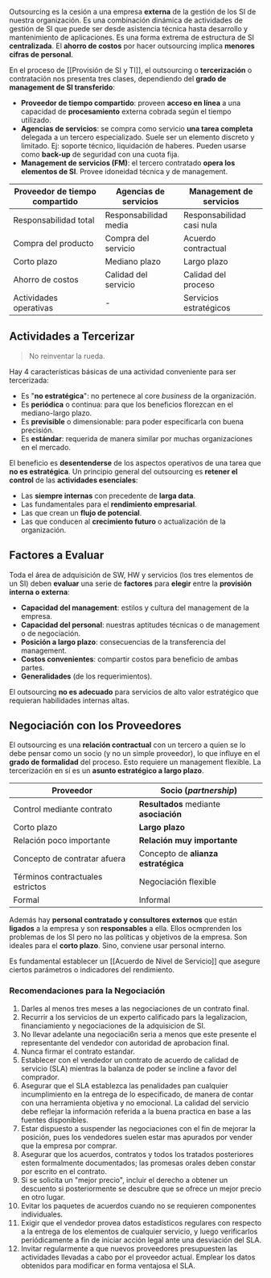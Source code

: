 Outsourcing es la cesión a una empresa **externa** de la gestión de los SI de nuestra organización. Es una combinación dinámica de actividades de gestión de SI que puede ser desde asistencia técnica hasta desarrollo y mantenimiento de aplicaciones. Es una forma extrema de estructura de SI **centralizada**. El **ahorro de costos** por hacer outsourcing implica **menores cifras de personal**.

En el proceso de [[Provisión de SI y TI]], el outsourcing o **tercerización** o contratación nos presenta tres clases, dependiendo del **grado de management de SI transferido**:

- **Proveedor de tiempo compartido**: proveen **acceso en línea** a una capacidad de **procesamiento** externa cobrada según el tiempo utilizado.
- **Agencias de servicios**: se compra como servicio **una tarea completa** delegada a un tercero especializado. Suele ser un elemento discreto y limitado. Ej: soporte técnico, liquidación de haberes. Pueden usarse como **back-up** de seguridad con una cuota fija.
- **Management de servicios (FM)**: el tercero contratado **opera los elementos de SI**. Provee idoneidad técnica y de management.

| Proveedor de tiempo compartido | Agencias de servicios | Management de servicios   |
| ------------------------------ | --------------------- | ------------------------- |
| Responsabilidad total          | Responsabilidad media | Responsabilidad casi nula |
| Compra del producto            | Compra del servicio   | Acuerdo contractual       |
| Corto plazo                    | Mediano plazo         | Largo plazo               |
| Ahorro de costos               | Calidad del servicio  | Calidad del proceso       |
| Actividades operativas         | -                     | Servicios estratégicos    |

## Actividades a Tercerizar

> No reinventar la rueda.

Hay 4 características básicas de una actividad conveniente para ser tercerizada:

- Es "**no estratégica**": no pertenece al core _business_ de la organización.
- Es **periódica** o continua: para que los beneficios florezcan en el mediano-largo plazo.
- Es **previsible** o dimensionable: para poder especificarla con buena precisión.
- Es **estándar**: requerida de manera similar por muchas organizaciones en el mercado.

El beneficio es **desentenderse** de los aspectos operativos de una tarea que **no es estratégica**. Un principio general del outsourcing es **retener el control** de las **actividades esenciales**:

- Las **siempre internas** con precedente de **larga data**.
- Las fundamentales para el **rendimiento empresarial**.
- Las que crean un **flujo de potencial**.
- Las que conducen al **crecimiento futuro** o actualización de la organización.

## Factores a Evaluar

Toda el área de adquisición de SW, HW y servicios (los tres elementos de un SI) deben **evaluar** una serie de **factores** para **elegir** entre la **provisión interna o externa**:

- **Capacidad del management**: estilos y cultura del management de la empresa.
- **Capacidad del personal**: nuestras aptitudes técnicas o de management o de negociación.
- **Posición a largo plazo**: consecuencias de la transferencia del management.
- **Costos convenientes**: compartir costos para beneficio de ambas partes.
- **Generalidades** (de los requerimientos).

El outsourcing **no es adecuado** para servicios de alto valor estratégico que requieran habilidades internas altas.

## Negociación con los Proveedores

El outsourcing es una **relación contractual** con un tercero a quien se lo debe pensar como un socio (y no un simple proveedor), lo que influye en el **grado de formalidad** del proceso. Esto requiere un management flexible. La tercerización en sí es un **asunto estratégico a largo plazo**.

| Proveedor                        | Socio (_partnership_)                  |
| -------------------------------- | -------------------------------------- |
| Control mediante contrato        | **Resultados** mediante **asociación** |
| Corto plazo                      | **Largo plazo**                        |
| Relación poco importante         | **Relación muy importante**            |
| Concepto de contratar afuera     | Concepto de **alianza estratégica**    |
| Términos contractuales estrictos | Negociación flexible                   |
| Formal                           | Informal                               |

Además hay **personal contratado y consultores externos** que están **ligados** a la empresa y son **responsables** a ella. Ellos ocmprenden los problemas de los SI pero no las políticas y objetivos de la empresa. Son ideales para el **corto plazo**. Sino, conviene usar personal interno.

Es fundamental establecer un [[Acuerdo de Nivel de Servicio]] que asegure ciertos parámetros o indicadores del rendimiento.

### Recomendaciones para la Negociación

1. Darles al menos tres meses a las negociaciones de un contrato final.
2. Recurrir a los servicios de un experto calificado pars la legalizacion, financiamiento y negociaciones de Ia adquisicion de SI.
3. No Ilevar adelante una negociaci6n seria a menos que este presente el representante del vendedor con autoridad de aprobacion final.
4. Nunca firmar el contrato estandar.
5. Establecer con el vendedor un contrato de acuerdo de calidad de servicio (SLA) mientras la balanza de poder se incline a favor del comprador.
6. Asegurar que el SLA establezca las penalidades pan cualquier incumplimiento en Ia entrega de lo especificado, de manera de contar con una herramienta objetiva y no emocional. La calidad del servicio debe reflejar la información referida a la buena practica en base a las fuentes disponibles.
7. Estar dispuesto a suspender las negociaciones con el fin de mejorar Ia posición, pues los vendedores suelen estar mas apurados por vender que Ia empresa por comprar.
8. Asegurar que los acuerdos, contratos y todos los tratados posteriores esten formalmente documentados; las promesas orales deben constar por escrito en el contrato.
9. Si se solicita un "mejor precio", incluir el derecho a obtener un descuento si posteriormente se descubre que se ofrece un mejor precio en otro lugar.
10. Evitar los paquetes de acuerdos cuando no se requieren componentes individuales.
11. Exigir que el vendedor provea datos estadísticos regulares con respecto a la entrega de los elementos de cualquier servicio, y luego verificarlos periódicamente a fin de iniciar acción legal ante una desviación del SLA.
12. Invitar regularmente a que nuevos proveedores presupuesten las actividades llevadas a cabo por el proveedor actual. Emplear los datos obtenidos para modificar en forma ventajosa el SLA.
